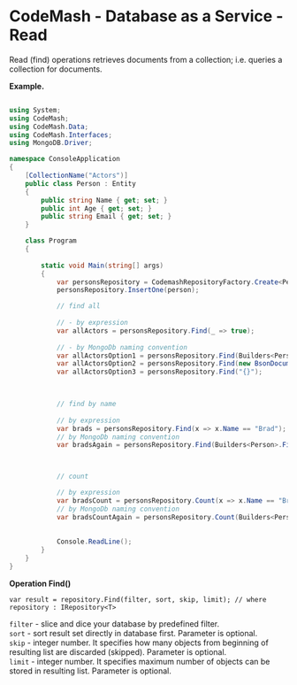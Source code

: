 # CodeMash  - Database as a Service - Read

Read (find) operations retrieves documents from a collection; i.e. queries a collection for documents.

**Example.**

```csharp

using System;
using CodeMash;
using CodeMash.Data;
using CodeMash.Interfaces;
using MongoDB.Driver;

namespace ConsoleApplication
{
    [CollectionName("Actors")]
    public class Person : Entity
    {
        public string Name { get; set; }
        public int Age { get; set; }
        public string Email { get; set; }
    }

    class Program
    {
        
        static void Main(string[] args)
        {
			var personsRepository = CodemashRepositoryFactory.Create<Person>();						
			personsRepository.InsertOne(person);

            // find all
            
            // - by expression 
            var allActors = personsRepository.Find(_ => true);
            
			// - by MongoDb naming convention
            var allActorsOption1 = personsRepository.Find(Builders<Person>.Filter.Empty);
            var allActorsOption2 = personsRepository.Find(new BsonDocument());
            var allActorsOption3 = personsRepository.Find("{}");


            
			// find by name
            
            // by expression
            var brads = personsRepository.Find(x => x.Name == "Brad");            
			// by MongoDb naming convention
            var bradsAgain = personsRepository.Find(Builders<Person>.Filter.Eq(x => x.Name, "Brad"));



            // count

            // by expression
            var bradsCount = personsRepository.Count(x => x.Name == "Brad");
            // by MongoDb naming convention
            var bradsCountAgain = personsRepository.Count(Builders<Person>.Filter.Eq(x => x.Name, "Brad"));
            
            
            Console.ReadLine();
        }
    }
}
```

**Operation Find()**
```
var result = repository.Find(filter, sort, skip, limit); // where repository : IRepository<T>
```
`filter` - slice and dice your database by predefined filter.    
`sort` - sort result set directly in database first. Parameter is optional.  
`skip` - integer number. It specifies how many objects from beginning of resulting list are discarded (skipped). Parameter is optional.  
`limit` - integer number. It specifies maximum number of objects can be stored in resulting list. Parameter is optional.  
